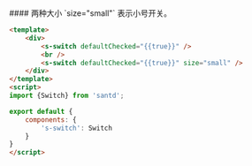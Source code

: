 <codebox>
#### 两种大小
`size="small"` 表示小号开关。

```html
<template>
    <div>
        <s-switch defaultChecked="{{true}}" />
        <br />
        <s-switch defaultChecked="{{true}}" size="small" />
    </div>
</template>
<script>
import {Switch} from 'santd';

export default {
    components: {
        's-switch': Switch
    }
}
</script>
```
</codebox>
